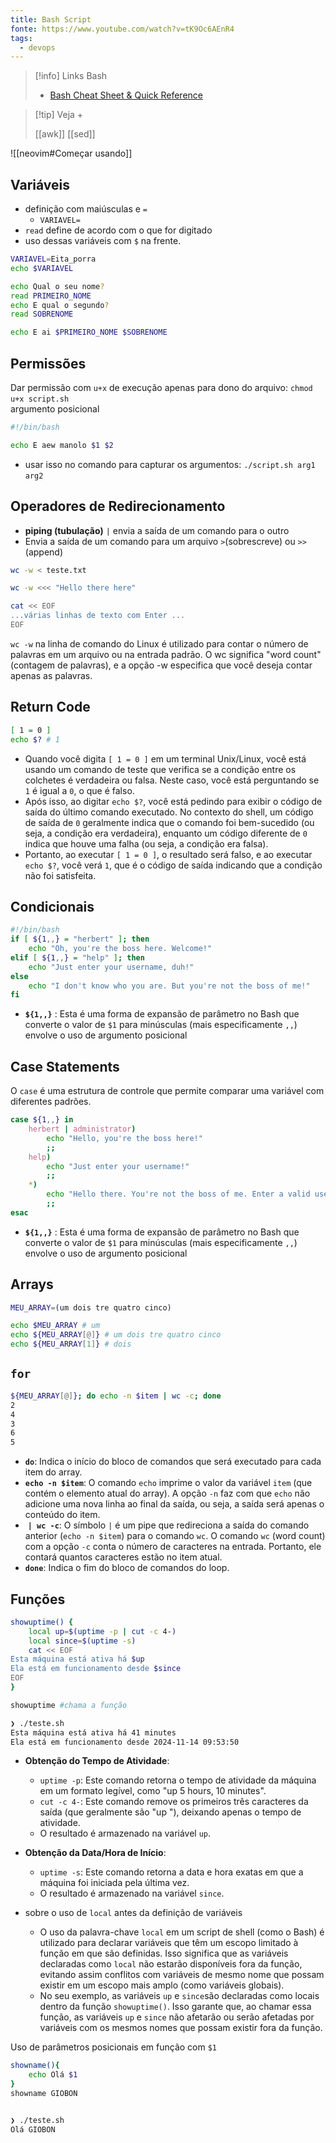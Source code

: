 ```yaml
---
title: Bash Script
fonte: https://www.youtube.com/watch?v=tK9Oc6AEnR4
tags:
  - devops
---
```

> [!info] Links Bash
> - [Bash Cheat Sheet & Quick Reference](https://cheatsheets.zip/bash)

> [!tip] Veja +
> 
> [[awk]] [[sed]]

![[neovim#Começar usando]]
## Variáveis

- definição com maiúsculas e `=` 
	- `VARIAVEL=`
- `read` define de acordo com o que for digitado
- uso dessas variáveis com `$` na frente.


```bash
VARIAVEL=Eita_porra
echo $VARIAVEL

echo Qual o seu nome?
read PRIMEIRO_NOME
echo E qual o segundo?
read SOBRENOME

echo E ai $PRIMEIRO_NOME $SOBRENOME
```

## Permissões

Dar permissão com `u+x`​ de execução apenas para dono do arquivo: `chmod u+x script.sh`​  
argumento posicional

```bash
#!/bin/bash

echo E aew manolo $1 $2
```

- usar isso no comando para capturar os argumentos: `./script.sh arg1 arg2`​

## Operadores de Redirecionamento

- **piping (tubulação)**  `|`​ envia a saída de um comando para o outro
- Envia a saída de um comando para um arquivo `>`​ (sobrescreve) ou `>>`​ (append)  

```bash
wc -w < teste.txt

wc -w <<< "Hello there here"

cat << EOF
...várias linhas de texto com Enter ...
EOF
```

 `wc -w`​ na linha de comando do Linux é utilizado para contar o número de palavras em um arquivo ou na entrada padrão. O wc significa "word count" (contagem de palavras), e a opção -w especifica que você deseja contar apenas as palavras.
## Return Code

```bash
[ 1 = 0 ]
echo $? # 1
```

- Quando você digita `[ 1 = 0 ]`​ em um terminal Unix/Linux, você está usando um comando de teste que verifica se a condição entre os colchetes é verdadeira ou falsa. Neste caso, você está perguntando se `1`​ é igual a `0`​, o que é falso.  
- Após isso, ao digitar `echo $?`​, você está pedindo para exibir o código de saída do último comando executado. No contexto do shell, um código de saída de `0`​ geralmente indica que o comando foi bem-sucedido (ou seja, a condição era verdadeira), enquanto um código diferente de `0`​ indica que houve uma falha (ou seja, a condição era falsa).  
- Portanto, ao executar `[ 1 = 0 ]`​, o resultado será falso, e ao executar `echo $?`​, você verá `1`​, que é o código de saída indicando que a condição não foi satisfeita.

## Condicionais

```bash
#!/bin/bash
if [ ${1,,} = "herbert" ]; then
    echo "Oh, you're the boss here. Welcome!"
elif [ ${1,,} = "help" ]; then
    echo "Just enter your username, duh!"
else
    echo "I don't know who you are. But you're not the boss of me!"
fi
```

- **​`${1,,}`​** ​: Esta é uma forma de expansão de parâmetro no Bash que converte o valor de `$1`​ para minúsculas (mais especificamente `,,`​) envolve o uso de argumento posicional

## Case Statements

O `case`​ é uma estrutura de controle que permite comparar uma variável com diferentes padrões.

```bash
case ${1,,} in
    herbert | administrator)
        echo "Hello, you're the boss here!"
        ;;
    help)
        echo "Just enter your username!"
        ;;
    *)
        echo "Hello there. You're not the boss of me. Enter a valid username!"
        ;;
esac
```

- **​`${1,,}`​** ​: Esta é uma forma de expansão de parâmetro no Bash que converte o valor de `$1`​ para minúsculas (mais especificamente `,,`​) envolve o uso de argumento posicional

##  Arrays

```bash
MEU_ARRAY=(um dois tre quatro cinco)

echo $MEU_ARRAY # um
echo ${MEU_ARRAY[@]} # um dois tre quatro cinco
echo ${MEU_ARRAY[1]} # dois
```
## `for`

```bash
${MEU_ARRAY[@]}; do echo -n $item | wc -c; done
2
4
3
6
5
```

* ​**​`do`​**​: Indica o início do bloco de comandos que será executado para cada item do array.
* ​**​`echo -n $item`​**​: O comando `echo`​ imprime o valor da variável `item`​ (que contém o elemento atual do array). A opção `-n`​ faz com que `echo`​ não adicione uma nova linha ao final da saída, ou seja, a saída será apenas o conteúdo do item.
* ​ **​`| wc -c`​**​: O símbolo `|`​ é um pipe que redireciona a saída do comando anterior (`echo -n $item`​) para o comando `wc`​. O comando `wc`​ (word count) com a opção `-c`​ conta o número de caracteres na entrada. Portanto, ele contará quantos caracteres estão no item atual.
* ​**​`done`​**​: Indica o fim do bloco de comandos do loop.

## Funções

```bash
showuptime() {
    local up=$(uptime -p | cut -c 4-)
    local since=$(uptime -s)
    cat << EOF
Esta máquina está ativa há $up
Ela está em funcionamento desde $since
EOF
}

showuptime #chama a função

❯ ./teste.sh
Esta máquina está ativa há 41 minutes
Ela está em funcionamento desde 2024-11-14 09:53:50
```

* **Obtenção do Tempo de Atividade**:
	* ​`uptime -p`​: Este comando retorna o tempo de atividade da máquina em um formato legível, como "up 5 hours, 10 minutes".
	* ​`cut -c 4-`​: Este comando remove os primeiros três caracteres da saída (que geralmente são "up "), deixando apenas o tempo de atividade.
	* O resultado é armazenado na variável `up`​.

* **Obtenção da Data/Hora de Início**:
	* ​`uptime -s`​: Este comando retorna a data e hora exatas em que a máquina foi iniciada pela última vez.
	* O resultado é armazenado na variável `since`​.

* sobre o uso de `local`​ antes da definição de variáveis
	* O uso da palavra-chave `local`​ em um script de shell (como o Bash) é utilizado para declarar variáveis que têm um escopo limitado à função em que são definidas. Isso significa que as variáveis declaradas como `local`​ não estarão disponíveis fora da função, evitando assim conflitos com variáveis de mesmo nome que possam existir em um escopo mais amplo (como variáveis globais).
	* No seu exemplo, as variáveis `up`​ e `since`​ são declaradas como locais dentro da função `showuptime()`​. Isso garante que, ao chamar essa função, as variáveis `up`​ e `since`​ não afetarão ou serão afetadas por variáveis com os mesmos nomes que possam existir fora da função.

Uso de parâmetros posicionais em função com `$1`
​
```bash
showname(){
	echo Olá $1
}
showname GIOBON


❯ ./teste.sh
Olá GIOBON
```
